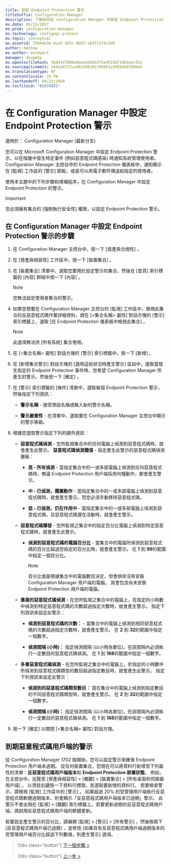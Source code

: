 ```yaml
---
title: 設定 Endpoint Protection 警示
titleSuffix: Configuration Manager
description: 了解如何在 Configuration Manager 中設定 Endpoint Protection 警示。
ms.date: 03/23/2017
ms.prod: configuration-manager
ms.technology: configmgr-protect
ms.topic: conceptual
ms.assetid: f504de3e-4caf-455c-80d7-a63f13f4c5d9
author: mestew
ms.author: mstewart
manager: dougeby
ms.openlocfilehash: 5b44147006a9ae4d38d2275a4515d71d61eec55c
ms.sourcegitcommit: 1442a4717ca362d38101785851cd45b2687b64e5
ms.translationtype: HT
ms.contentlocale: zh-TW
ms.lasthandoff: 04/23/2020
ms.locfileid: "82074855"
---
```

#  <a name="configure-alerts-for-endpoint-protection-in-configuration-manager"></a>在 Configuration Manager 中設定 Endpoint Protection 警示

適用於：  Configuration Manager (最新分支)

 您可以在 Microsoft Configuration Manager 中設定 Endpoint Protection 警示，以在階層中發生特定事件 (例如惡意程式碼感染) 時通知系統管理使用者。 Configuration Manager 主控台中的 Endpoint Protection 儀表板中，通知顯示在 [監視]  工作區的 [警示]  節點，或是可以用電子郵件傳送給指定的使用者。

 使用本主題中的下列步驟和增補程序，在 Configuration Manager 中設定 Endpoint Protection 的警示。

> [!IMPORTANT]
>  您必須擁有集合的 [強制執行安全性]  權限，以設定 Endpoint Protection 警示。

## <a name="steps-to-configure-alerts-for-endpoint-protection-in-configuration-manager"></a>在 Configuration Manager 中設定 Endpoint Protection 警示的步驟

1.  在 Configuration Manager 主控台中，按一下 [資產與合規性]  。

2.  在 [資產與相容性]  工作區中，按一下 [裝置集合]  。

3.  在 [裝置集合]  清單中，選取您要用於設定警示的集合，然後在 [首頁]  索引標籤的 [內容]  群組中按一下 [內容]  。

    > [!NOTE]
    >  您無法設定使用者集合的警示。

4.  如果您想要在 Configuration Manager 主控台的 [監視]  工作區中，檢視此集合的反惡意程式碼作業詳細資料，請在 [<集合名稱\>  屬性]  對話方塊的 [警示]  索引標籤上，選取 [在 Endpoint Protection 儀表板中檢視此集合]  。

    > [!NOTE]
    >  此選項無法供 [所有系統]  集合使用。

5.  在 [<集合名稱\>  屬性]  對話方塊的 [警示]  索引標籤中，按一下 [新增]  。

6.  在 [新增集合警示]  對話方塊的 [適用這些狀況時產生警示]  區段中，選取當發生指定的 Endpoint Protection 事件時，您希望 Configuration Manager 所產生的警示，然後按一下 [確定]  。

7.  在 [警示]  索引標籤的 [條件]  清單中，選取每個 Endpoint Protection 警示，然後指定下列資訊：

    -   **警示名稱** - 接受預設名稱或輸入新的警示名稱。

    -   **警示嚴重性** - 在清單中，選取要在 Configuration Manager 主控台中顯示的警示等級。

8.  根據您選取警示指定下列的額外資訊：

    -   **惡意程式碼偵測** - 您所監視集合中的任何電腦上偵測到惡意程式碼時，就會產生此警示。 **惡意程式碼偵測閾值** - 指定產生此警示的惡意程式碼偵測層級：

        -   **高 - 所有偵測** - 當指定集合中的一或多部電腦上偵測到任何惡意程式碼時，無論 Endpoint Protection 用戶端採用何種動作，都會產生警示。

        -   **中 - 已偵測，擱置動作** - 當指定集合中的一或多部電腦上偵測到惡意程式碼時，就會產生警示，而您必須手動移除惡意程式碼。

        -   **低 - 已偵測，仍在作用中** - 當指定集合中的一或多部電腦上偵測到惡意程式碼，且惡意程式碼還在活動時，就會產生警示。

    -   **惡意程式碼爆發** - 您所監視之集合中的指定百分比電腦上偵測到特定惡意程式碼時，就會產生此警示。

        -   **偵測到惡意程式碼的電腦百分比** - 當集合中的電腦所偵測到惡意程式碼的百分比超過您指定的百分比時，就會產生警示。 在 **1** 到 **99**的範圍中指定一個百分比。

            > [!NOTE]
            >  百分比值是根據集合中的電腦數目決定，但會排除沒有安裝 Configuration Manager 用戶端的電腦。 其會包含尚未安裝 Endpoint Protection 用戶端的電腦。

    -   **重複的惡意程式碼偵測** - 在您所監視之集合中的電腦上，在指定的小時數中偵測到特定惡意程式碼的次數超過指定次數時，就會產生警示。 指定下列資訊來設定此警示：

        -   **偵測到惡意程式碼的次數：** - 當集合中的電腦上偵測到相同惡意程式碼的次數超過指定次數時，就會產生警示。 在 **2** 到 **32**的範圍中指定一個數字。

        -   **偵測間隔 (小時)：** 指定偵測間隔 (以小時為單位)，在該間隔內必須執行一定數目的惡意程式碼偵測。 在 **1** 到 **168**的範圍中指定一個數字。

    -   **多重惡意程式碼偵測** - 在您所監視之集合中的電腦上，於指定的小時數中所偵測到惡意程式碼類型的數目超過指定數目時，就會產生此警示。 指定下列資訊來設定此警示：

        -   **偵測到的惡意程式碼類型數目：** 當在集合中的電腦上偵測到指定數目的不同惡意程式碼類型時，就會產生警示。 在 **2** 到 **32**的範圍中指定一個數字。

        -   **偵測間隔 (小時)：** 指定偵測間隔 (以小時為單位)，在該間隔內必須執行一定數目的惡意程式碼偵測。 在 **1** 到 **168**的範圍中指定一個數字。

9. 按一下 [確定]  以關閉 [<集合名稱\>  屬性]  對話方塊。  

## <a name="alert-for-outdated-malware-client"></a>到期惡意程式碼用戶端的警示

從 Configuration Manager 1702 版開始，您可以設定警示來確保 Endpoint Protection 用戶端未過期。 從任何裝置集合，您現在可以將資料行新增至下列屬性的清單：**反惡意程式碼用戶端版本**和 **Endpoint Protection 部署狀態**。 例如，在主控台中，巡覽至 [資產與相容性]   > [概觀]   > [裝置集合]   > [所有桌面和伺服器用戶端]  。 以滑鼠右鍵按一下資料行標頭，並選取要新增的資料行。 若要檢查警示，請檢視 [監視]  工作區中的 [警示]  。 如果超過 20% 的受管理用戶端執行反惡意程式碼軟體過期版本，則會顯示「反惡意程式碼用戶端版本已過期」警示。 此警示不會出現在 [監視]   > [概觀]  索引標籤上。若要更新過期的反惡意程式碼用戶端，請啟用反惡意程式碼用戶端的軟體更新。

若要設定產生警示的百分比，請展開 [監視]   > [警示]   > [所有警示]  ，然後按兩下 [反惡意程式碼用戶端已過期]  ，並修改 [如果具有反惡意程式碼用戶端過期版本的受管理用戶端百分比超過下列數值，則產生警示]  選項。

> [!div class="button"]
> [下一個步驟 >](endpoint-definition-updates.md)
> 
> [!div class="button"]
> [上一步 >](endpoint-protection-site-role.md)
